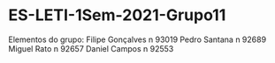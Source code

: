 # ES-LETI-1Sem-2021-Grupo11
Elementos do grupo:
Filipe Gonçalves n 93019
Pedro Santana n 92689
Miguel Rato n 92657
Daniel Campos n 92553


 
